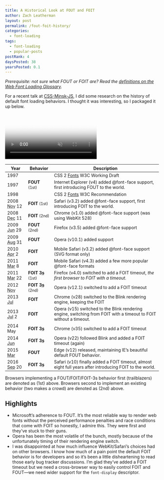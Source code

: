 ```yaml
---
title: A Historical Look at FOUT and FOIT
author: Zach Leatherman
layout: post
permalink: /fout-foit-history/
categories:
  - font-loading
tags:
  - font-loading
  - popular-posts
postRank: 4
daysPosted: 38
yearsPosted: 0.1
---
```


<em>Prerequisite: not sure what FOUT or FOIT are? Read the <a href="/web/webfont-glossary/#foit">definitions on the Web Font Loading Glossary</a>.</em>

For a recent talk at <a href="http://css-minsk-js.by/">CSS-Minsk-JS</a>, I did some research on the history of default font loading behaviors. I thought it was interesting, so I packaged it up below.

<video controls preload="metadata" src="/presentations/rocket-science/history1080p.mp4" poster="/presentations/rocket-science/history-poster.png" muted>
	Sorry, your browser doesn't support embedded videos. Try <a href="/presentations/rocket-science/history1080p.mp4">downloading it</a> instead.
	<img src="/presentations/rocket-science/history-poster.png" alt="Modern day support: IE/Edge FOUT, everyone else FOITs with a 3 second timeout">
</video>

<table>
	<thead>
		<tr>
			<th>Year</th>
			<th class="nowrap">Behavior</th>
			<th>Description</th>
		</tr>
	</thead>
	<tbody>
		<tr>
			<td>1997</td>
			<td></td>
			<td>CSS 2 <a href="https://www.w3.org/TR/WD-CSS2-971104/fonts.html#h-14.3.4">Fonts</a> W3C Working Draft</td>
		</tr>
		<tr>
			<td>1997</td>
			<td class="yes"><strong>FOUT</strong> <span style="font-size:90%">(1st)</span></td>
			<td>Internet Explorer (v4) added @font-face support, first introducing FOUT to the world.</td>
		</tr>
		<tr>
			<td>1998</td>
			<td></td>
			<td>CSS 2 <a href="https://www.w3.org/TR/REC-CSS2/fonts.html">Fonts</a> W3C Recommendation</td>
		</tr>
		<tr>
			<td class="nowrap">2008 <span class="hide-sm"><abbr title="November">Nov</abbr> 12</span></td>
			<td class="yes"><strong>FOIT</strong> <span style="font-size:90%">(1st)</span></td>
			<td>Safari (v3.2) added @font-face support, first introducing FOIT to the world.</td>
		</tr>
		<tr>
			<td class="nowrap">2008 <span class="hide-sm"><abbr title="December">Dec</abbr> 11</span></td>
			<td class="emulate"><strong>FOIT</strong> <span style="font-size:90%">(2nd)</span></td>
			<td>Chrome (v1.0) added @font-face support (was using WebKit 528)</td>
		</tr>
		<tr>
			<td class="nowrap">2009 <span class="hide-sm"><abbr title="June">Jun</abbr> 29</span></td>
			<td class="emulate"><strong>FOUT</strong> <span style="font-size:90%">(2nd)</span></td>
			<td>Firefox (v3.5) added @font-face support</td>
		</tr>
		<tr>
			<td class="nowrap">2009 <span class="hide-sm"><abbr title="August">Aug</abbr> 31</span></td>
			<td><strong>FOUT</strong></td>
			<td>Opera (v10.1) added support</td>
		</tr>
		<tr>
			<td class="nowrap">2010 <span class="hide-sm"><abbr title="April">Apr</abbr> 2</span></td>
			<td><strong>FOIT</strong></td>
			<td>Mobile Safari (v3.2) added @font-face support (SVG format only)</td>
		</tr>
		<tr>
			<td class="nowrap">2011 <span class="hide-sm"><abbr title="March">Mar</abbr> 8</span></td>
			<td><strong>FOIT</strong></td>
			<td>Mobile Safari (v4.3) added a few more popular @font-face formats</td>
		</tr>
		<tr>
			<td class="nowrap">2011 <span class="hide-sm"><abbr title="March">Mar</abbr> 22</span></td>
			<td class="yes"><strong>FOIT 3<abbr title="seconds">s</abbr></strong> <span style="font-size:90%">(1st)</span></td>
			<td>Firefox (v4.0) switched to add a FOIT timeout, <em>the first browser to FOIT with a timeout</em>.</td>
		</tr>
		<tr>
			<td class="nowrap">2012 <span class="hide-sm"><abbr title="November">Nov</abbr></span></td>
			<td class="emulate"><strong>FOIT 3<abbr title="seconds">s</abbr></strong> <span style="font-size:90%">(2nd)</span></td>
			<td>Opera (v12.1) switched to add a FOIT timeout</td>
		</tr>
		<tr>
			<td class="nowrap">2013 <span class="hide-sm"><abbr title="July">Jul</abbr></span></td>
			<td><strong>FOIT</strong></td>
			<td>Chrome (v28) switched to the Blink rendering engine, keeping the FOIT</td>
		</tr>
		<tr>
			<td class="nowrap">2013 <span class="hide-sm"><abbr title="July">Jul</abbr> 2</span></td>
			<td><strong>FOIT</strong></td>
			<td>Opera (v15) switched to the Blink rendering engine, switching from FOIT with a timeout to FOIT without a timeout.</td>
		</tr>
		<tr>
			<td class="nowrap">2014 <span class="hide-sm">May</span></td>
			<td><strong>FOIT 3<abbr title="seconds">s</abbr></strong></td>
			<td>Chrome (v35) switched to add a FOIT timeout</td>
		</tr>
		<tr>
			<td class="nowrap">2014 <span class="hide-sm"><abbr title="June">Jun</abbr></span></td>
			<td><strong>FOIT 3<abbr title="seconds">s</abbr></strong></td>
			<td>Opera (v22) followed Blink and added a FOIT timeout (again)</td>
		</tr>
		<tr>
			<td class="nowrap">2015 <span class="hide-sm"><abbr title="March">Mar</abbr></span></td>
			<td><strong>FOUT</strong></td>
			<td>Edge (v12) released, maintaining IE’s beautiful default FOUT behavior.</td>
		</tr>
		<tr>
			<td class="nowrap">2016 <span class="hide-sm"><abbr title="September">Sep</abbr> 20</span></td>
			<td><strong>FOIT 3<abbr title="seconds">s</abbr></strong></td>
			<td>Safari (v10) finally added a FOIT timeout, almost eight full years after introducing FOIT to the world.</td>
		</tr>
	</tbody>
</table>

Browsers implementing a FOUT/FOIT/FOIT-3s behavior first (trailblazers) are denoted as (1st) above. Browsers second to implement an existing behavior (two makes a crowd) are denoted as (2nd) above.

## Highlights

* Microsoft’s adherence to FOUT. It’s the most reliable way to render web fonts without the perceived performance penalties and race conditions that come with FOIT so honestly, I admire this. They were first and they’ve stuck to their guns.
* Opera has been the most volatile of the bunch, mostly because of the unfortunately timing of their rendering engine switch.
* I was disappointed at how much influence WebKit/Safari’s choices had on other browsers. I know how much of a pain point the default FOIT behavior is for developers and so it’s been a little disheartening to read those early bug tracker discussions. I’m glad they’ve added a FOIT timeout but we need a cross-browser way to easily control FOIT and FOUT—we need wider support for the `font-display` descriptor.
